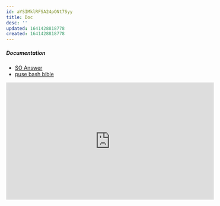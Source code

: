 ```yaml
---
id: aYSIMklRFSA24pONt7Syy
title: Doc
desc: ''
updated: 1641428818778
created: 1641428818778
---
```


##### Documentation

- [SO Answer](https://stackoverflow.com/questions/16623835/remove-a-fixed-prefix-suffix-from-a-string-in-bash#16623897)
- [puse bash bible](https://github.com/dylanaraps/pure-bash-bible)

<iframe width="560" height="315" src="https://www.youtube.com/embed/QXineadwG4E" frameborder="0" allow="accelerometer; autoplay; encrypted-media; gyroscope; picture-in-picture" allowfullscreen></iframe>
